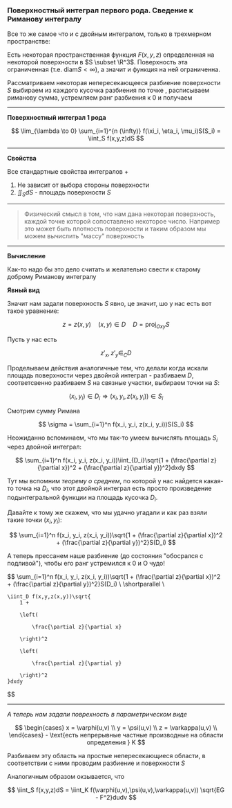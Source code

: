 ### Поверхностный интеграл первого рода. Сведение к Риманову интегралу

Все то же самое что и с двойным интегралом, только в трехмерном пространстве:

Есть некоторая пространственная функция $F(x,y,z)$ определенная на некоторой поверхности в $S \subset \R^3$. Поверхность эта ограниченная (т.е. $\text{diam}S < \infty$), а значит и функция на ней ограниченна.

Рассматриваем некоторая непересекающееся разбиение поверхности $S$ выбираем из каждого кусочка разбиения по точке , расписываем риманову сумма, устремляем ранг разбиения к 0 и получаем 

---

**Поверхностный интеграл 1 рода**

$$
    \lim_{\lambda \to 0} \sum_{i=1}^{n (\infty)} f(\xi_i, \eta_i, \mu_i)S(S_i) = \iint_S f(x,y,z)dS 
$$

---

**Свойства**

Все стандартные свойства интегралов +

1. Не зависит от выбора стороны поверхности
2. $\iint_SdS$ - площадь поверхности $S$

---

> Физический смысл в том, что нам дана некоторая поверхность, каждой точке которой сопоставлено некоторое число. Например это может быть плотность поверхности и таким образом мы можем вычислить "массу" поверхность

---

**Вычисление**

Как-то надо бы это дело считать и желательно свести к старому доброму Риманову интегралу

**Явный вид**

Значит нам задали поверхность $S$ явно, це значит, шо у нас есть вот такое уравнение:

$$
    z = z(x,y) \quad (x,y) \in D \quad D = \text{proj}_{Oxy}S 
$$

Пусть у нас есть 

$$
    z'_x, z'_y \in_C D
$$

Проделываем действия аналогичные тем, что делали когда искали площадь поверхности через двойной интеграл - разбиваем $D$, соответсвенно разбиваем $S$ на связные участки, выбираем точки на $S$:

$$
    (x_i, y_i) \in D_i \Rightarrow (x_i, y_i, z(x_i, y_i)) \in S_i
$$

Смотрим сумму Римана

$$
    \sigma = \sum_{i=1}^n f(x_i, y_i, z(x_i, y_i))S(S_i) 
$$

Неожиданно вспоминаем, что мы так-то умеем вычислять площадь $S_i$ через двойной интеграл:

$$
    \sum_{i=1}^n f(x_i, y_i, z(x_i, y_i))\iint_{D_i}\sqrt{1 + (\frac{\partial z}{\partial x})^2 + (\frac{\partial z}{\partial y})^2}dxdy
$$

Тут мы вспомним *теорему о среднем*, по которой у нас найдется какая-то точка на $D_i$, что этот двойной интеграл есть просто произведение подынтегральной функции на площадь кусочка $D_i$.

Давайте к тому же скажем, что мы удачно угадали и как раз взяли такие точки $(x_i, y_i)$:

$$
    \sum_{i=1}^n f(x_i, y_i, z(x_i, y_i))\sqrt{1 + (\frac{\partial z}{\partial x})^2 + (\frac{\partial z}{\partial y})^2}S(D_i)
$$

А теперь прессанем наше разбиение (до состояния "обосрался с подливой"), чтобы его ранг устремился к 0 и О чудо!

$$
    \sum_{i=1}^n f(x_i, y_i, z(x_i, y_i))\sqrt{1 + (\frac{\partial z}{\partial x})^2 + (\frac{\partial z}{\partial y})^2}S(D_i) \\ \shortparallel \\

    \iint_D f(x,y,z(x,y))\sqrt{
        1 + 

        \left(

            \frac{\partial z}{\partial x}

        \right)^2

        \left(

            \frac{\partial z}{\partial y}

        \right)^2
    }dxdy
$$

---

*А теперь нам задали поврехность в параметрическом виде*

$$
    \begin{cases}
        x = \varphi(u,v) \\
        y = \psi(u,v) \\
        z = \varkappa(u,v) \\
    \end{cases} - \text{есть непрерывные частные производные на области определения } K
$$

Разбиваем эту область на простые непересекающиеся области, в соответствии с ними проводим разбиение и поверхности $S$

Аналогичным образом окзывается, что 

$$
    \iint_S f(x,y,z)dS = \iint_K f(\varphi(u,v),\psi(u,v),\varkappa(u,v)) \sqrt{EG - F^2}dudv
$$
